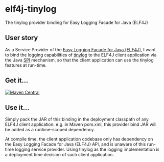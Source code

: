 # elf4j-tinylog

The tinylog provider binding for Easy Logging Facade for Java (ELF4J)

## User story

As a Service Provider of the [Easy Logging Facade for Java (ELF4J)](https://github.com/elf4j/elf4j-api), I want to bind
the logging capabilities of [tinylog](https://tinylog.org/v2/) to the ELF4J client application via the
Java [SPI](https://docs.oracle.com/javase/tutorial/sound/SPI-intro.html) mechanism, so that the client application can
use the tinylog features at run-time.

## Get it...

[![Maven Central](https://img.shields.io/maven-central/v/io.github.elf4j/elf4j-tinylog.svg?label=Maven%20Central)](https://search.maven.org/search?q=g:%22io.github.elf4j%22%20AND%20a:%22elf4j-tinylog%22)

## Use it...

Simply pack the JAR of this binding in the deployment classpath of any ELF4J client application. e.g. in Maven pom.xml,
this provider bind JAR will be added as a runtime-scoped dependency.

At compile time, the client application codebase only has dependency on the Easy Logging Facade for Java (ELF4J) API,
and is unaware of this run-time logging service provider. Using tinylog as the logging implementation is a deployment
time decision of such client application.